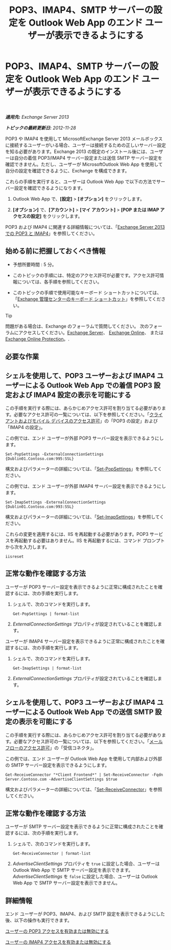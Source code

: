 ﻿---
title: 'POP3、IMAP4、SMTP サーバーの設定を Outlook Web App のエンド ユーザーが表示できるようにする'
TOCTitle: POP3、IMAP4、SMTP サーバーの設定を Outlook Web App のエンド ユーザーが表示できるようにする
ms:assetid: bd22bf7e-3bf7-45e6-8790-919b780166f6
ms:mtpsurl: https://technet.microsoft.com/ja-jp/library/Gg298947(v=EXCHG.150)
ms:contentKeyID: 50555863
ms.date: 04/24/2018
mtps_version: v=EXCHG.150
ms.translationtype: HT
---

# POP3、IMAP4、SMTP サーバーの設定を Outlook Web App のエンド ユーザーが表示できるようにする

 

_**適用先:** Exchange Server 2013_

_**トピックの最終更新日:** 2012-11-28_

POP3 や IMAP4 を使用して MicrosoftExchange Server 2013 メールボックスに接続するユーザーがいる場合、ユーザーは接続するための正しいサーバー設定を知る必要があります。Exchange 2013 の既定のインストール後には、ユーザーは自分の着信 POP3/IMAP4 サーバー設定または送信 SMTP サーバー設定を確認できません。ただし、ユーザーが MicrosoftOutlook Web App を使用して自分の設定を確認できるように、Exchange を構成できます。

これらの手順を実行すると、ユーザーは Outlook Web App で以下の方法でサーバー設定を確認できるようになります。

1.  Outlook Web App で、**\[設定\]** \> **\[オプション\]** をクリックします。

2.  **\[オプション\]** で、**\[アカウント\]** \> **\[マイ アカウント\]** \> **\[POP または IMAP アクセスの設定\]** をクリックします。

POP3 および IMAP4 に関連する詳細情報については、「[Exchange Server 2013 での POP3 と IMAP4](pop3-and-imap4-in-exchange-server-2013-exchange-2013-help.md)」を参照してください。

## 始める前に把握しておくべき情報

  - 予想所要時間 : 5 分。

  - このトピックの手順には、特定のアクセス許可が必要です。アクセス許可情報については、各手順を参照してください。

  - このトピックの手順で使用可能なキーボード ショートカットについては、「[Exchange 管理センターのキーボード ショートカット](keyboard-shortcuts-in-the-exchange-admin-center-exchange-online-protection-help.md)」を参照してください。


> [!TIP]
> 問題がある場合は、Exchange のフォーラムで質問してください。 次のフォーラムにアクセスしてください。<A href="https://go.microsoft.com/fwlink/p/?linkid=60612">Exchange Server</A>、 <A href="https://go.microsoft.com/fwlink/p/?linkid=267542">Exchange Online</A>、 または <A href="https://go.microsoft.com/fwlink/p/?linkid=285351">Exchange Online Protection</A>。.



## 必要な作業

## シェルを使用して、POP3 ユーザーおよび IMAP4 ユーザーによる Outlook Web App での着信 POP3 設定および IMAP4 設定の表示を可能にする

この手順を実行する際には、あらかじめアクセス許可を割り当てる必要があります。必要なアクセス許可の一覧については、以下を参照してください。「[クライアントおよびモバイル デバイスのアクセス許可](clients-and-mobile-devices-permissions-exchange-2013-help.md)」の「POP3 の設定」および「IMAP4 の設定」。

この例では、エンド ユーザーが外部 POP3 サーバー設定を表示できるようにします。

    Set-PopSettings -ExternalConnectionSettings {Dublin01.Contoso.com:995:SSL}

構文およびパラメーターの詳細については、「[Set-PopSettings](https://technet.microsoft.com/ja-jp/library/aa997154\(v=exchg.150\))」を参照してください。

この例では、エンド ユーザーが外部 IMAP4 サーバー設定を表示できるようにします。

    Set-ImapSettings -ExternalConnectionSettings {Dublin01.Contoso.com:993:SSL}

構文およびパラメーターの詳細については、「[Set-ImapSettings](https://technet.microsoft.com/ja-jp/library/aa998252\(v=exchg.150\))」を参照してください。

これらの変更を適用するには、IIS を再起動する必要があります。POP3 サービスを再起動する必要はありません。IIS を再起動するには、コマンド プロンプトから次を入力します。

    iisreset

## 正常な動作を確認する方法

ユーザーが POP3 サーバー設定を表示できるように正常に構成されたことを確認するには、次の手順を実行します。

1.  シェルで、次のコマンドを実行します。
    
        Get-PopSettings | format-list

2.  *ExternalConnectionSettings* プロパティが設定されていることを確認します。

ユーザーが IMAP4 サーバー設定を表示できるように正常に構成されたことを確認するには、次の手順を実行します。

1.  シェルで、次のコマンドを実行します。
    
        Get-ImapSettings | format-list

2.  *ExternalConnectionSettings* プロパティが設定されていることを確認します。

## シェルを使用して、POP3 ユーザーおよび IMAP4 ユーザーによる Outlook Web App での送信 SMTP 設定の表示を可能にする

この手順を実行する際には、あらかじめアクセス許可を割り当てる必要があります。必要なアクセス許可の一覧については、以下を参照してください。「[メール フローのアクセス許可](mail-flow-permissions-exchange-2013-help.md)」の「受信コネクタ」。

この例では、エンド ユーザーが Outlook Web App を使用して内部および外部の SMTP サーバー設定を表示できるようにします。

    Get-ReceiveConnector "*Client Frontend*" | Set-ReceiveConnector -Fqdn Server.Contoso.com -AdvertiseClientSettings $true 

構文およびパラメーターの詳細については、「[Set-ReceiveConnector](https://technet.microsoft.com/ja-jp/library/bb125140\(v=exchg.150\))」を参照してください。

## 正常な動作を確認する方法

ユーザーが SMTP サーバー設定を表示できるように正常に構成されたことを確認するには、次の手順を実行します。

1.  シェルで、次のコマンドを実行します。
    
        Get-ReceiveConnector | format-list

2.  *AdvertiseClientSettings* プロパティを `true` に設定した場合、ユーザーは Outlook Web App で SMTP サーバー設定を表示できます。*AdvertiseClientSettings* を `false` に設定した場合、ユーザーは Outlook Web App で SMTP サーバー設定を表示できません。

## 詳細情報

エンド ユーザーが POP3、IMAP4、および SMTP 設定を表示できるようにした後、以下の操作も実行できます。

[ユーザーの POP3 アクセスを有効または無効にする](enable-or-disable-pop3-access-for-a-user-exchange-2013-help.md)

[ユーザーの IMAP4 アクセスを有効または無効にする](enable-or-disable-imap4-access-for-a-user-exchange-2013-help.md)

